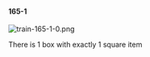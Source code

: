 #### 165-1
![train-165-1-0.png](https://github.com/lil-lab/nlvr/raw/master/nlvr/train/images/10/train-165-1-0.png "train-165-1-0.png")

There is 1 box with exactly 1 square item